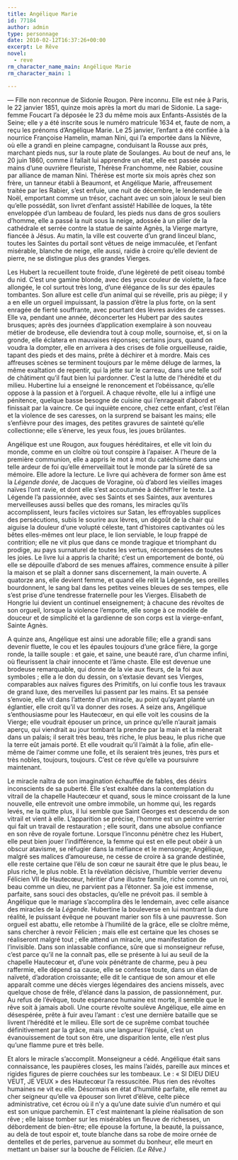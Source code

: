 ```yaml
---
title: Angélique Marie
id: 77184
author: admin
type: personnage
date: 2010-02-12T16:37:26+00:00
excerpt: Le Rêve
novel:
  - reve
rm_character_name_main: Angélique Marie
rm_character_main: 1

---
```

— Fille non reconnue de Sidonie Rougon. Père inconnu. Elle est née à Paris, le 22 janvier 1851, quinze mois après la mort du mari de Sidonie. La sage-femme Foucart l&rsquo;a déposée le 23 du même mois aux Enfants-Assistés de la Seine; elle y a été inscrite sous le numéro matricule 1634 et, faute de nom, a reçu les prénoms d&rsquo;Angélique Marie. Le 25 janvier, l&rsquo;enfant a été confiée à la nourrice Françoise Hamelin, maman Nini, qui l&rsquo;a emportée dans la Nièvre, où elle a grandi en pleine campagne, conduisant la Rousse aux prés, marchant pieds nus, sur la route plate de Soulanges. Au bout de neuf ans, le 20 juin 1860, comme il fallait lui apprendre un état, elle est passée aux mains d&rsquo;une ouvrière fleuriste, Thérèse Franchomme, née Rabier, cousine par alliance de maman Nini. Thérèse est morte six mois après chez son frère, un tanneur établi à Beaumont, et Angélique Marie, affreusement traitée par les Rabier, s&rsquo;est enfuie, une nuit de décembre, le lendemain de Noël, emportant comme un trésor, cachant avec un soin jaloux le seul bien qu&rsquo;elle possédât, son livret d&rsquo;enfant assisté! Habillée de loques, la tête enveloppée d&rsquo;un lambeau de foulard, les pieds nus dans de gros souliers d&rsquo;homme, elle a passé la nuit sous la neige, adossée à un pilier de la cathédrale et serrée contre la statue de sainte Agnès, la Vierge martyre, fiancée à Jésus. Au matin, la ville est couverte d&rsquo;un grand linceul blanc, toutes les Saintes du portail sont vêtues de neige immaculée, et l&rsquo;enfant misérable, blanche de neige, elle aussi, raidie à croire qu&rsquo;elle devient de pierre, ne se distingue plus des grandes Vierges.

Les Hubert la recueillent toute froide, d&rsquo;une légèreté de petit oiseau tombé du nid. C&rsquo;est une gamine blonde, avec des yeux couleur de violette, la face allongée, le col surtout très long, d&rsquo;une élégance de lis sur des épaules tombantes. Son allure est celle d&rsquo;un animal qui se réveille, pris au piège; il y a en elle un orgueil impuissant, la passion d&rsquo;être la plus forte, on la sent enragée de fierté souffrante, avec pourtant des lèvres avides de caresses. Elle va, pendant une année, déconcerter les Hubert par des sautes brusques; après des journées d&rsquo;application exemplaire à son nouveau métier de brodeuse, elle deviendra tout à coup molle, sournoise, et, si on la gronde, elle éclatera en mauvaises réponses; certains jours, quand on voudra la dompter, elle en arrivera à des crises de folie orgueilleuse, raidie, tapant des pieds et des mains, prête à déchirer et à mordre. Mais ces affreuses scènes se terminent toujours par le même déluge de larmes, la même exaltation de repentir, qui la jette sur le carreau, dans une telle soif de châtiment qu&rsquo;il faut bien lui pardonner. C&rsquo;est la lutte de l&rsquo;hérédité et du milieu. Hubertine lui a enseigné le renoncement et l&rsquo;obéissance, qu&rsquo;elle oppose à la passion et à l&rsquo;orgueil. A chaque révolte, elle lui a infligé une pénitence, quelque basse besogne de cuisine qui l&rsquo;enrageait d&rsquo;abord et finissait par la vaincre. Ce qui inquiète encore, chez cette enfant, c&rsquo;est l&rsquo;élan et la violence de ses caresses, on la surprend se baisant les mains; elle s&rsquo;enfièvre pour des images, des petites gravures de sainteté qu&rsquo;elle collectionne; elle s&rsquo;énerve, les yeux fous, les joues brûlantes.

Angélique est une Rougon, aux fougues héréditaires, et elle vit loin du monde, comme en un cloître où tout conspire à l&rsquo;apaiser. A l&rsquo;heure de la première communion, elle a appris le mot à mot du catéchisme dans une telle ardeur de foi qu&rsquo;elle émerveillait tout le monde par la sûreté de sa mémoire. Elle adore la lecture. Le livre qui achèvera de former son âme est la _Légende dorée,_ de Jacques de Voragine, où d&rsquo;abord les vieilles images naïves l&rsquo;ont ravie, et dont elle s&rsquo;est accoutumée à déchiffrer le texte. La Légende l&rsquo;a passionnée, avec ses Saints et ses Saintes, aux aventures merveilleuses aussi belles que des romans, les miracles qu&rsquo;ils accomplissent, leurs faciles victoires sur Satan, les effroyables supplices des persécutions, subis le sourire aux lèvres, un dégoût de la chair qui aiguise la douleur d&rsquo;une volupté céleste, tant d&rsquo;histoires captivantes où les bêtes elles-mêmes ont leur place, le lion serviable, le loup frappé de contrition; elle ne vit plus que dans ce monde tragique et triomphant du prodige, au pays surnaturel de toutes les vertus, récompensées de toutes les joies. Le livre lui a appris la charité; c&rsquo;est un emportement de bonté, où elle se dépouille d&rsquo;abord de ses menues affaires, commence ensuite à piller la maison et se plaît a donner sans discernement, la main ouverte. A quatorze ans, elle devient femme, et quand elle relit la Légende, ses oreilles bourdonnent, le sang bal dans les petites veines bleues de ses tempes, elle s&rsquo;est prise d&rsquo;une tendresse fraternelle pour les Vierges. Elisabeth de Hongrie lui devient un continuel enseignement; à chacune des révoltes de son orgueil, lorsque la violence l&rsquo;emporte, elle songe à ce modèle de douceur et de simplicité et la gardienne de son corps est la vierge-enfant, Sainte Agnès.

A quinze ans, Angélique est ainsi une adorable fille; elle a grandi sans devenir fluette, le cou et les épaules toujours d&rsquo;une grâce fière, la gorge ronde, la taille souple : et gaie, et saine, une beauté rare, d&rsquo;un charme infini, où fleurissent la chair innocente et l&rsquo;âme chaste. Elle est devenue une brodeuse remarquable, qui donne de la vie aux fleurs, de la foi aux symboles ; elle a le don du dessin, on s&rsquo;extasie devant ses Vierges, comparables aux naïves figures des Primitifs, on lui confie tous les travaux de grand luxe, des merveilles lui passent par les mains. Et sa pensée s&rsquo;envoie, elle vit dans l&rsquo;attente d&rsquo;un miracle, au point qu&rsquo;ayant planté un églantier, elle croit qu&rsquo;il va donner des roses. A seize ans, Angélique s&rsquo;enthousiasme pour les Hautecœur, en qui elle voit les cousins de la Vierge; elle voudrait épouser un prince, un prince qu&rsquo;elle n&rsquo;aurait jamais aperçu, qui viendrait au jour tombant la prendre par la main et la mènerait dans un palais; il serait très beau, très riche, le plus beau, le plus riche que la terre eût jamais porté. Et elle voudrait qu&rsquo;il l&rsquo;aimât à la folie, afin elle-même de l&rsquo;aimer comme une folle, et ils seraient très jeunes, très purs et très nobles, toujours, toujours. C&rsquo;est ce rêve qu&rsquo;elle va poursuivre maintenant.

Le miracle naîtra de son imagination échauffée de fables, des désirs inconscients de sa puberté. Elle s&rsquo;est exaltée dans la contemplation du vitrail de la chapelle Hautecœur et quand, sous le mince croissant de la lune nouvelle, elle entrevoit une ombre immobile, un homme qui, les regards levés, ne la quitte plus, il lui semble que Saint Georges est descendu de son vitrail et vient à elle. L&rsquo;apparition se précise, l&rsquo;homme est un peintre verrier qui fait un travail de restauration ; elle sourit, dans une absolue confiance en son rêve de royale fortune. Lorsque l&rsquo;inconnu pénètre chez les Hubert, elle peut bien jouer l&rsquo;indifférence, la femme qui est en elle peut obéir à un obscur atavisme, se réfugier dans la méfiance et le mensonge; Angélique, malgré ses malices d&rsquo;amoureuse, ne cesse de croire à sa grande destinée, elle reste certaine que l&rsquo;élu de son cœur ne saurait être que le plus beau, le plus riche, le plus noble. Et la révélation décisive, l&rsquo;humble verrier devenu Félicien VII de Hautecœur, héritier d&rsquo;une illustre famille, riche comme un roi, beau comme un dieu, ne parvient pas a l&rsquo;étonner. Sa joie est immense, parfaite, sans souci des obstacles, qu&rsquo;elle ne prévoit pas. il semble à Angélique que le mariage s&rsquo;accomplira dès le lendemain, avec celle aisance des miracles de la _Légende._ Hubertine la bouleverse en lui montrant la dure réalité, le puissant évêque ne pouvant marier son fils à une pauvresse. Son orgueil est abattu, elle retombe à l&rsquo;humilité de la grâce, elle se cloître même, sans chercher à revoir Félicien ; mais elle est certaine que les choses se réaliseront malgré tout ; elle attend un miracle, une manifestation de l&rsquo;invisible. Dans son inlassable confiance, sûre que si monseigneur refuse, c&rsquo;est parce qu&rsquo;il ne la connaît pas, elle se présente à lui au seuil de la chapelle Hautecœur et, d&rsquo;une voix pénétrante de charme, peu à peu raffermie, elle dépend sa cause, elle se confesse toute, dans un élan de naïveté, d&rsquo;adoration croissante; elle dit le cantique de son amour et elle apparaît comme une décès vierges légendaires des anciens missels, avec quelque chose de frêle, d&rsquo;élancé dans la passion, de passionnément, pur. Au refus de l&rsquo;évêque, toute espérance humaine est morte, il semble que le rêve soit à jamais aboli. Une courte révolte soulève Angélique, elle aime en désespérée, prête à fuir aveu l&rsquo;amant : c&rsquo;est une dernière bataille que se livrent l&rsquo;hérédité et le milieu. Elle sort de ce suprême combat touchée définitivement par la grâce, mais une langueur l&rsquo;épuisé, c&rsquo;est un évanouissement de tout son être, une disparition lente, elle n&rsquo;est plus qu&rsquo;une flamme pure et très belle.

Et alors le miracle s&rsquo;accomplit. Monseigneur a cédé. Angélique était sans connaissance, les paupières closes, les mains l&rsquo;aidés, pareille aux minces et rigides figures de pierre couchées sur les tombeaux. Le : « SI DIEU DIEU VEUT, JE VEUX » des Hautecœur l&rsquo;a ressuscitée. Plus rien des révoltes humaines ne vit eu elle. Désormais en état d&rsquo;humilité parfaite, elle remet au cher seigneur qu&rsquo;elle va épouser son livret d&rsquo;élève, celte pièce administrative, cet écrou où il n&rsquo;y a qu&rsquo;une date suivie d&rsquo;un numéro et qui est son unique parchemin. ET c&rsquo;est maintenant la pleine réalisation de son rêve ; elle laisse tomber sur les misérables un fleuve de richesses, un débordement de bien-être; elle épouse la fortune, la beauté, la puissance, au delà de tout espoir et, toute blanche dans sa robe de moire ornée de dentelles et de perles, parvenue au sommet du bonheur, elle meurt en mettant un baiser sur la bouche de Félicien. _(Le Rêve.)_